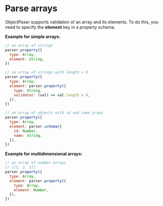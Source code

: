 # Parse arrays

ObjectPaser supports validation of an array and its elements. To do this, you need to specify the **element** key in a property schema.

**Example for simple arrays:**

```javascript
// an array of strings
parser.property({
  type: Array,
  element: String,
})

// an array of strings with length > 0
parser.property({
  type: Array,
  element: parser.property({
    type: String,
    validator: (val) => val.length > 0,
  }),
})

// an array of objects with id and name props
parser.property({
  type: Array,
  element: parser.schema({
    id: Number,
    name: String,
  }),
})
```

**Example for multidimensional arrays:**

```javascript
// an array of number arrays
// [[1, 2, 3]]
parser.property({
  type: Array,
  element: parser.property({
    type: Array,
    element: Number,
  }),
})
```
